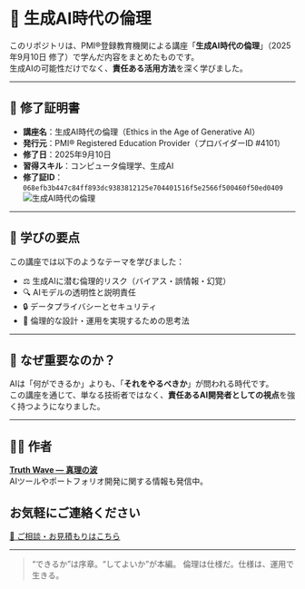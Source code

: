 # 🧭 生成AI時代の倫理

このリポジトリは、PMI®登録教育機関による講座「**生成AI時代の倫理**」（2025年9月10日 修了）で学んだ内容をまとめたものです。  
生成AIの可能性だけでなく、**責任ある活用方法**を深く学びました。

---

## 📜 修了証明書

- **講座名**：生成AI時代の倫理（Ethics in the Age of Generative AI）  
- **発行元**：PMI® Registered Education Provider（プロバイダーID #4101）  
- **修了日**：2025年9月10日  
- **習得スキル**：コンピュータ倫理学、生成AI  
- **修了証ID**：`068efb3b447c84ff893dc9383812125e704401516f5e2566f500460f50ed0409`
![生成AI時代の倫理](https://github.com/user-attachments/assets/93110864-c74b-4615-994d-a08397d5c0df)



---

## 🧠 学びの要点

この講座では以下のようなテーマを学びました：

- ⚖️ 生成AIに潜む倫理的リスク（バイアス・誤情報・幻覚）
- 🔍 AIモデルの透明性と説明責任
- 🔒 データプライバシーとセキュリティ
- 🧭 倫理的な設計・運用を実現するための思考法

---

## 🚀 なぜ重要なのか？

AIは「何ができるか」よりも、「**それをやるべきか**」が問われる時代です。  
この講座を通じて、単なる技術者ではなく、**責任あるAI開発者としての視点**を強く持つようになりました。

---

## 🧑‍💻 作者

**[Truth Wave ― 真理の波](https://github.com/truthwave)**  
AIツールやポートフォリオ開発に関する情報も発信中。

## お気軽にご連絡ください
[📩 ご相談・お見積もりはこちら](mailto:realmadrid71214591@gmail.com)


---

> “できるか”は序章。“してよいか”が本編。
> 倫理は仕様だ。仕様は、運用で生きる。

